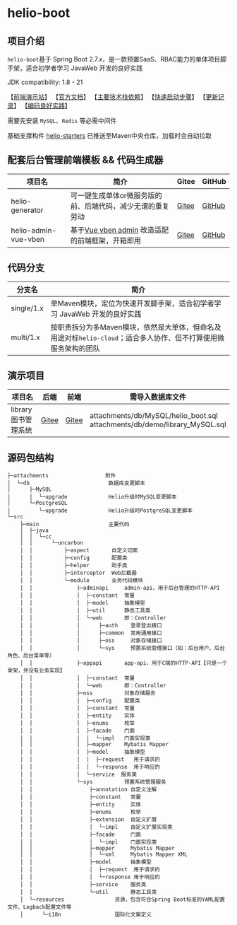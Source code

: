 # helio-boot

## 项目介绍
`helio-boot`基于 Spring Boot 2.7.x，是一款预置SaaS、RBAC能力的单体项目脚手架，适合初学者学习 JavaWeb 开发的良好实践

JDK compatibility: 1.8 - 21

【[前端演示站](https://helio-demo.uncarbon.cc/)】
【[官方文档](https://helio.uncarbon.cc/)】 
【[主要技术栈依赖](https://helio.uncarbon.cc/#/i18n/zh-CN/helio-starters/dependencies)】
【[快速启动步骤](https://helio.uncarbon.cc/#/i18n/zh-CN/helio-boot/quick-start)】
【[更新记录](https://helio.uncarbon.cc/#/i18n/zh-CN/appendix/change-log)】
【[编码良好实践](https://helio.uncarbon.cc/#/i18n/zh-CN/experience/good-practices)】

需要先安装 `MySQL`、`Redis` 等必需中间件

基础支撑构件 [helio-starters](https://github.com/uncarbon97/helio-starters) 已推送至Maven中央仓库，加载时会自动拉取

## 配套后台管理前端模板 && 代码生成器
| 项目名                  | 简介                                                                          | Gitee                                                      | GitHub                                                       |
|----------------------|-----------------------------------------------------------------------------|------------------------------------------------------------|--------------------------------------------------------------|
| helio-generator      | 可一键生成单体or微服务版的前、后端代码，减少无谓的重复劳动                                              | [Gitee](https://gitee.com/uncarbon97/helio-generator)      | [GitHub](https://github.com/uncarbon97/helio-generator)      |
| helio-admin-vue-vben | 基于[Vue vben admin](https://github.com/anncwb/vue-vben-admin) 改造适配的前端框架，开箱即用 | [Gitee](https://gitee.com/uncarbon97/helio-admin-vue-vben) | [GitHub](https://github.com/uncarbon97/helio-admin-vue-vben) |

## 代码分支
| 分支名        | 简介                                                                |
|------------|-------------------------------------------------------------------|
| single/1.x | 单Maven模块，定位为快速开发脚手架，适合初学者学习 JavaWeb 开发的良好实践                       | 
| multi/1.x  | 按职责拆分为多Maven模块，依然是大单体，但命名及用途对标`helio-cloud`；适合多人协作、但不打算使用微服务架构的团队 |

## 演示项目
| 项目名            | 后端                                                                    | 前端                                                                              | 需导入数据库文件                                                                     |
|----------------|-----------------------------------------------------------------------|---------------------------------------------------------------------------------|------------------------------------------------------------------------------|
| library 图书管理系统 | [Gitee](https://gitee.com/uncarbon97/helio-boot/tree/demo%2Flibrary/) | [Gitee](https://gitee.com/uncarbon97/helio-admin-vue-vben/tree/demo%2Flibrary/) | attachments/db/MySQL/helio_boot.sql<br>attachments/db/demo/library_MySQL.sql |

## 源码包结构
```
├─attachments                  附件
│  └─db                         数据库变更脚本
│      ├─MySQL
│      │  └─upgrade             Helio升级时MySQL变更脚本
│      └─PostgreSQL
│         └─upgrade             Helio升级时PostgreSQL变更脚本
└─src
    ├─main                      主要代码
    │  ├─java
    │  │  └─cc
    │  │      └─uncarbon
    │  │          ├─aspect       自定义切面
    │  │          ├─config       配置类
    │  │          ├─helper       助手类
    │  │          ├─interceptor  Web拦截器
    │  │          └─module       业务代码模块
    │  │              ├─adminapi     admin-api，用于后台管理的HTTP-API
    │  │              │  ├─constant  常量
    │  │              │  ├─model     抽象模型
    │  │              │  ├─util      静态工具类
    │  │              │  └─web       即：Controller
    │  │              │      ├─auth    登录登出接口
    │  │              │      ├─common  常用通用接口
    │  │              │      ├─oss     对象存储接口
    │  │              │      └─sys     预置系统管理接口（如：后台用户、后台角色、后台菜单等）
    │  │              ├─appapi       app-api，用于C端的HTTP-API【只是一个骨架，并没有业务实现】
    │  │              │  ├─constant  常量
    │  │              │  └─web       即：Controller
    │  │              ├─oss          对象存储服务
    │  │              │  ├─config    配置类
    │  │              │  ├─constant  常量
    │  │              │  ├─entity    实体
    │  │              │  ├─enums     枚举
    │  │              │  ├─facade    门面
    │  │              │  │  └─impl   门面实现类
    │  │              │  ├─mapper    Mybatis Mapper
    │  │              │  ├─model     抽象模型
    │  │              │  │  ├─request   用于请求的
    │  │              │  │  └─response  用于响应的
    │  │              │  └─service  服务类
    │  │              └─sys          预置系统管理服务
    │  │                  ├─annotation 自定义注解
    │  │                  ├─constant   常量
    │  │                  ├─entity     实体
    │  │                  ├─enums      枚举
    │  │                  ├─extension  自定义扩展
    │  │                  │  └─impl    自定义扩展实现类
    │  │                  ├─facade     门面
    │  │                  │  └─impl    门面实现类
    │  │                  ├─mapper     Mybatis Mapper
    │  │                  │  └─xml     Mybatis Mapper XML
    │  │                  ├─model      抽象模型
    │  │                  │  ├─request  用于请求的
    │  │                  │  └─response 用于响应的
    │  │                  ├─service    服务类
    │  │                  └─util       静态工具类
    │  └─resources                资源，包含符合Spring Boot标准的YAML配置文件、Logback配置文件等
    │      └─i18n                 国际化文案定义
```
